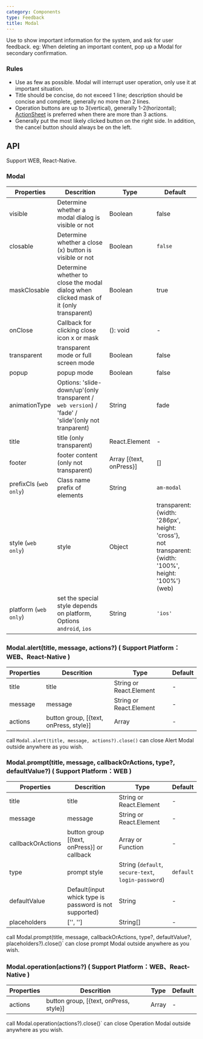 ```yaml
---
category: Components
type: Feedback
title: Modal
---
```


Use to show important information for the system, and ask for user feedback. eg: When deleting an important content, pop up a Modal for secondary confirmation.

### Rules
- Use as few as possible. Modal will interrupt user operation, only use it at important situation.
- Title should be concise, do not exceed 1 line; description should be concise and complete, generally no more than 2 lines.
- Operation buttons are up to 3(vertical), generally 1-2(horizontal); [ActionSheet](/components/action-sheet) is preferred when there are more than 3 actions.
- Generally put the most likely clicked button on the right side. In addition, the cancel button should always be on the left.

## API

Support WEB, React-Native.

### Modal

Properties | Descrition | Type | Default
-----------|------------|------|--------
| visible      | Determine whether a modal dialog is visible or not | Boolean          | false           |
| closable    | Determine whether a close (x) button is visible or not | Boolean    | `false`       |
| maskClosable | Determine whether to close the modal dialog when clicked mask of it (only transparent) | Boolean   | true       |
| onClose      | Callback for clicking close icon x or mask        | (): void   | - |
| transparent | transparent mode or full screen mode       | Boolean   |  false |
| popup | popup mode       | Boolean   |  false |
| animationType | Options: 'slide-down/up'(only transparent / `web version`) / 'fade' / 'slide'(only not tranparent) | String |   fade |
| title       | title (only transparent)         | React.Element    | -           |
| footer     | footer content (only not transparent)       |  Array [{text, onPress}]    | [] |
| prefixCls (`web only`)      | Class name prefix of elements |    String   | `am-modal`      |
| style (`web only`) |  style    | Object | transparent: {width: '286px', height: 'cross'}, <br />not transparent:  {width: '100%', height: '100%'} (web)|
| platform (`web only`) |  set the special style depends on platform, Options  `android`, `ios` | String | `'ios'`|

### Modal.alert(title, message, actions?) ( Support Platform：WEB、React-Native )

Properties | Descrition | Type | Default
-----------|------------|------|--------
| title        | title                      | String or React.Element   | -            |
| message      | message                  | String or React.Element    | -    |
| actions         | button group, [{text, onPress, style}]       | Array | -            |

call `Modal.alert(title, message, actions?).close()`  can close Alert Modal outside anywhere as you wish.

### Modal.prompt(title, message, callbackOrActions, type?, defaultValue?) ( Support Platform：WEB )

Properties | Descrition | Type | Default
-----------|------------|------|--------
| title        | title                      | String or React.Element   | -            |
| message      | message                  | String or React.Element                    | -    |
| callbackOrActions  | button group [{text, onPress}] or callback      | Array or Function | -            |
| type       | prompt style   | String (`default`, `secure-text`, `login-password`)|  `default`  |
| defaultValue       | Default(input whick type is password is not supported)   | String |   -  |
| placeholders       | ['', '']  | String[] |   -  |

call Modal.prompt(title, message, callbackOrActions, type?, defaultValue?, placeholders?).close()` can close prompt Modal outside anywhere as you wish.

### Modal.operation(actions?) ( Support Platform：WEB、React-Native )

Properties | Descrition | Type | Default
-----------|------------|------|--------
| actions         | button group, [{text, onPress, style}]       | Array | -            |

call Modal.operation(actions?).close()` can close Operation Modal outside anywhere as you wish.
